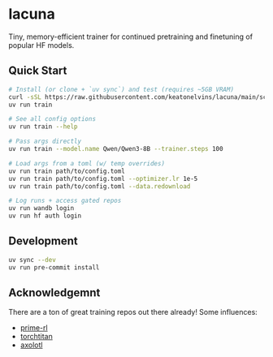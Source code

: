 # lacuna

Tiny, memory-efficient trainer for continued pretraining and finetuning of popular HF models.

## Quick Start

```bash
# Install (or clone + `uv sync`) and test (requires ~5GB VRAM)
curl -sSL https://raw.githubusercontent.com/keatonelvins/lacuna/main/scripts/install.sh | bash
uv run train

# See all config options
uv run train --help

# Pass args directly
uv run train --model.name Qwen/Qwen3-8B --trainer.steps 100

# Load args from a toml (w/ temp overrides)
uv run train path/to/config.toml
uv run train path/to/config.toml --optimizer.lr 1e-5
uv run train path/to/config.toml --data.redownload

# Log runs + access gated repos
uv run wandb login
uv run hf auth login
```

## Development

```bash
uv sync --dev
uv run pre-commit install
```

## Acknowledgemnt

There are a ton of great training repos out there already! Some influences:
- [prime-rl](https://github.com/PrimeIntellect-ai/prime-rl)
- [torchtitan](https://github.com/pytorch/torchtitan)
- [axolotl](https://github.com/axolotl-ai-cloud/axolotl)
